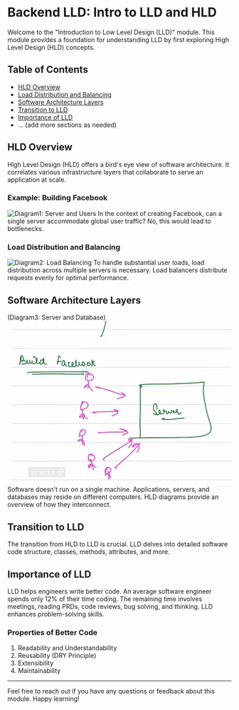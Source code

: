 # Backend LLD: Intro to LLD and HLD

Welcome to the "Introduction to Low Level Design (LLD)" module. This module provides a foundation for understanding LLD by first exploring High Level Design (HLD) concepts.

## Table of Contents

- [HLD Overview](#hld-overview)
- [Load Distribution and Balancing](#load-distribution-and-balancing)
- [Software Architecture Layers](#software-architecture-layers)
- [Transition to LLD](#transition-to-lld)
- [Importance of LLD](#importance-of-lld)
- ... (add more sections as needed)

## HLD Overview

High Level Design (HLD) offers a bird's eye view of software architecture. It correlates various infrastructure layers that collaborate to serve an application at scale.

### Example: Building Facebook

![Diagram1: Server and Users](Introduction/CodeCraftingLLD/img/IntroductionModule_img/FBServer.png)
In the context of creating Facebook, can a single server accommodate global user traffic? No, this would lead to bottlenecks.

### Load Distribution and Balancing

![Diagram2: Load Balancing](CodeCraftingLLD/img/IntroductionModule_img/FBLoadBalancerDB.png)
To handle substantial user loads, load distribution across multiple servers is necessary. Load balancers distribute requests evenly for optimal performance.

## Software Architecture Layers

(Diagram3: Server and Database)
![Diagram3: Server and Database](img/IntroductionModule_img/FBServer.png)
Software doesn't run on a single machine. Applications, servers, and databases may reside on different computers. HLD diagrams provide an overview of how they interconnect.

## Transition to LLD

The transition from HLD to LLD is crucial. LLD delves into detailed software code structure, classes, methods, attributes, and more.

## Importance of LLD

LLD helps engineers write better code. An average software engineer spends only 12% of their time coding. The remaining time involves meetings, reading PRDs, code reviews, bug solving, and thinking. LLD enhances problem-solving skills.

### Properties of Better Code

1. Readability and Understandability
2. Reusability (DRY Principle)
3. Extensibility
4. Maintainability

---

Feel free to reach out if you have any questions or feedback about this module. Happy learning!

